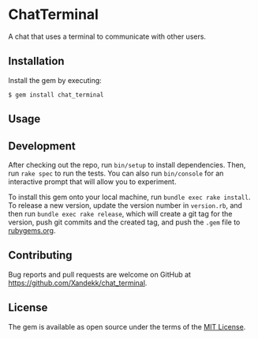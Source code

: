 # ChatTerminal

A chat that uses a terminal to communicate with other users.

## Installation

Install the gem by executing:

    $ gem install chat_terminal

## Usage


## Development

After checking out the repo, run `bin/setup` to install dependencies. Then, run `rake spec` to run the tests. You can also run `bin/console` for an interactive prompt that will allow you to experiment.

To install this gem onto your local machine, run `bundle exec rake install`. To release a new version, update the version number in `version.rb`, and then run `bundle exec rake release`, which will create a git tag for the version, push git commits and the created tag, and push the `.gem` file to [rubygems.org](https://rubygems.org).

## Contributing

Bug reports and pull requests are welcome on GitHub at https://github.com/Xandekk/chat_terminal.

## License

The gem is available as open source under the terms of the [MIT License](https://opensource.org/licenses/MIT).
